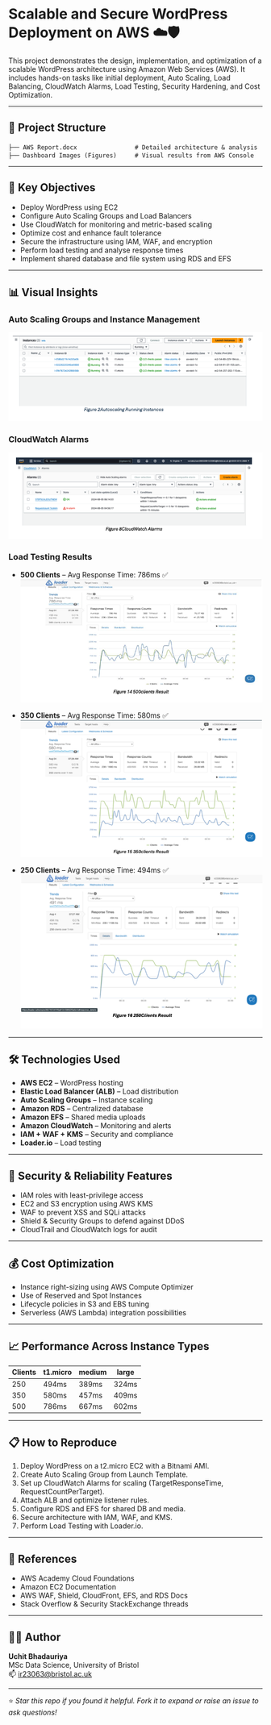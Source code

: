 
# Scalable and Secure WordPress Deployment on AWS ☁️🛡️

This project demonstrates the design, implementation, and optimization of a scalable WordPress architecture using Amazon Web Services (AWS). It includes hands-on tasks like initial deployment, Auto Scaling, Load Balancing, CloudWatch Alarms, Load Testing, Security Hardening, and Cost Optimization.

---

## 📂 Project Structure

```
├── AWS Report.docx                # Detailed architecture & analysis
├── Dashboard Images (Figures)     # Visual results from AWS Console
```

---

## 🧠 Key Objectives

- Deploy WordPress using EC2
- Configure Auto Scaling Groups and Load Balancers
- Use CloudWatch for monitoring and metric-based scaling
- Optimize cost and enhance fault tolerance
- Secure the infrastructure using IAM, WAF, and encryption
- Perform load testing and analyse response times
- Implement shared database and file system using RDS and EFS

---

## 📊 Visual Insights

### Auto Scaling Groups and Instance Management
![AutoScaling Group](images/autoscaling_group.png)

### CloudWatch Alarms
![CloudWatch Alarms](images/cloudwatch_alarms.png)

### Load Testing Results
- **500 Clients** – Avg Response Time: 786ms ✅
![500 Clients](images/500_clients.png)

- **350 Clients** – Avg Response Time: 580ms ✅
![350 Clients](images/350_clients.png)

- **250 Clients** – Avg Response Time: 494ms ✅
![250 Clients](images/250_clients.png)

---

## 🛠️ Technologies Used

- **AWS EC2** – WordPress hosting
- **Elastic Load Balancer (ALB)** – Load distribution
- **Auto Scaling Groups** – Instance scaling
- **Amazon RDS** – Centralized database
- **Amazon EFS** – Shared media uploads
- **Amazon CloudWatch** – Monitoring and alerts
- **IAM + WAF + KMS** – Security and compliance
- **Loader.io** – Load testing

---

## 🔐 Security & Reliability Features

- IAM roles with least-privilege access
- EC2 and S3 encryption using AWS KMS
- WAF to prevent XSS and SQLi attacks
- Shield & Security Groups to defend against DDoS
- CloudTrail and CloudWatch logs for audit

---

## 💰 Cost Optimization

- Instance right-sizing using AWS Compute Optimizer
- Use of Reserved and Spot Instances
- Lifecycle policies in S3 and EBS tuning
- Serverless (AWS Lambda) integration possibilities

---

## 📈 Performance Across Instance Types

| Clients | t1.micro | medium | large |
|---------|----------|--------|-------|
| 250     | 494ms    | 389ms  | 324ms |
| 350     | 580ms    | 457ms  | 409ms |
| 500     | 786ms    | 667ms  | 602ms |

---

## 📋 How to Reproduce

1. Deploy WordPress on a t2.micro EC2 with a Bitnami AMI.
2. Create Auto Scaling Group from Launch Template.
3. Set up CloudWatch Alarms for scaling (TargetResponseTime, RequestCountPerTarget).
4. Attach ALB and optimize listener rules.
5. Configure RDS and EFS for shared DB and media.
6. Secure architecture with IAM, WAF, and KMS.
7. Perform Load Testing with Loader.io.

---

## 📎 References

- AWS Academy Cloud Foundations
- Amazon EC2 Documentation
- AWS WAF, Shield, CloudFront, EFS, and RDS Docs
- Stack Overflow & Security StackExchange threads

---

## 👨‍💻 Author

**Uchit Bhadauriya**  
MSc Data Science, University of Bristol  
📫 [ir23063@bristol.ac.uk](mailto:ir23063@bristol.ac.uk)

---

⭐️ *Star this repo if you found it helpful. Fork it to expand or raise an issue to ask questions!*
